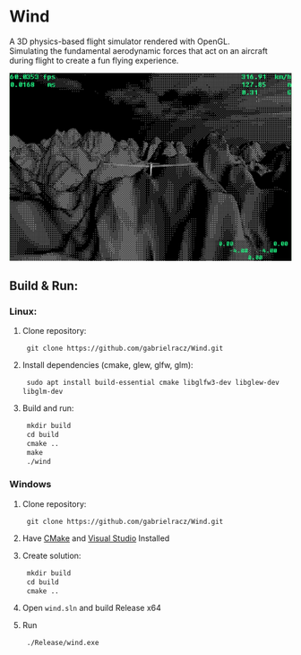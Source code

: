 # Wind
A 3D physics-based flight simulator rendered with OpenGL. \
Simulating the fundamental aerodynamic forces that act on an aircraft during flight to create a fun flying experience.

<!-- ![a screenshot of the current state of the sim](resources/screenshots/skyfly.jpg) -->
![a gif of the current state of the sim](resources/screenshots/wind.gif)

## Build & Run:

### Linux:
1. Clone repository:
    
		git clone https://github.com/gabrielracz/Wind.git

2. Install dependencies (cmake, glew, glfw, glm):

		sudo apt install build-essential cmake libglfw3-dev libglew-dev libglm-dev

3. Build and run:
		
		mkdir build
		cd build
		cmake ..
		make
		./wind

### Windows

1. Clone repository:
    
		git clone https://github.com/gabrielracz/Wind.git

2. Have [CMake](https://cmake.org/download/) and [Visual Studio](https://visualstudio.microsoft.com/downloads/) Installed

3. Create solution:
		
		mkdir build
		cd build
		cmake ..

4. Open ```wind.sln``` and build Release x64

5. Run

        ./Release/wind.exe

